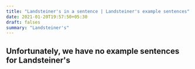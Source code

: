 ```yaml
---
title: "Landsteiner's in a sentence | Landsteiner's example sentences"
date: 2021-01-20T19:57:50+05:30
draft: falses
summary: "Landsteiner's"
---
```

## Unfortunately, we have no example sentences for Landsteiner's                 
